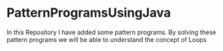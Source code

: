 # PatternProgramsUsingJava
In this Repository I have added some pattern programs. 
By solving these pattern programs we will be able to understand the concept of Loops
